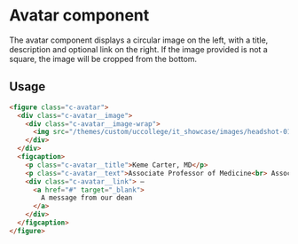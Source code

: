 # Avatar component

The avatar component displays a circular image on the left, with a title, description and optional link on the right. If the image provided is not a square, the image will be cropped from the bottom.

## Usage

```html
<figure class="c-avatar">
  <div class="c-avatar__image">
    <div class="c-avatar__image-wrap">
      <img src="/themes/custom/uccollege/it_showcase/images/headshot-01.jpg" alt="Alt text here"> 
    </div>
  </div>
  <figcaption>
    <p class="c-avatar__title">Keme Carter, MD</p> 
    <p class="c-avatar__text">Associate Professor of Medicine<br> Associate Dean for Admissions</p> 
    <div class="c-avatar__link"> —
      <a href="#" target="_blank">
        A message from our dean
      </a>
    </div>
  </figcaption>
</figure>
```
